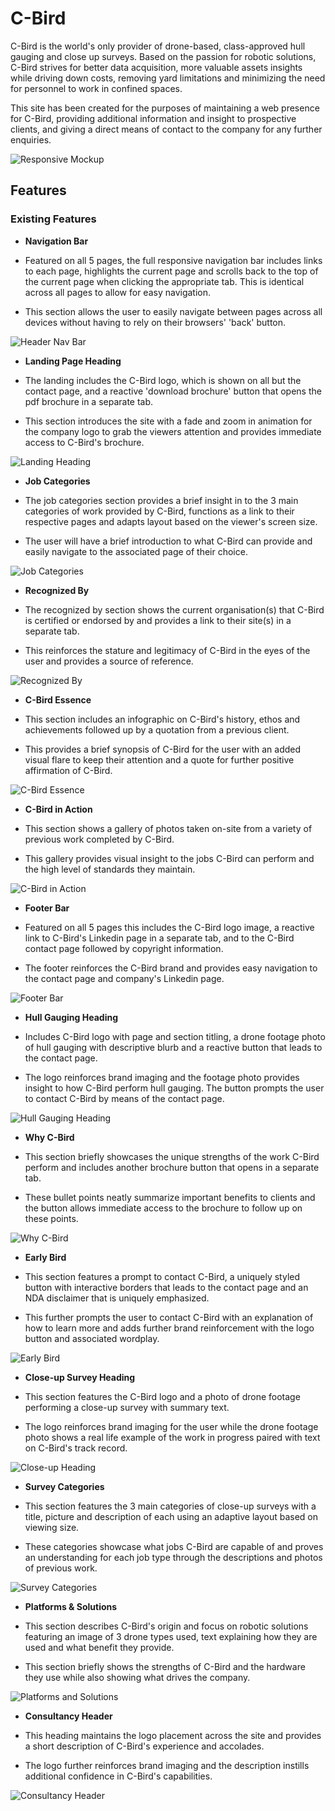 # C-Bird

C-Bird is the world's only provider of drone-based, class-approved hull gauging and close up surveys. Based on the passion for robotic solutions, C-Bird strives for better data acquisition, more valuable assets insights while driving down costs, removing yard limitations and minimizing the need for personnel to work in confined spaces.

This site has been created for the purposes of maintaining a web presence for C-Bird, providing additional information and insight to prospective clients, and giving a direct means of contact to the company for any further enquiries.

![Responsive Mockup](/assets/media/c-bird_mockup.png)

## Features

### Existing Features

- __Navigation Bar__

 - Featured on all 5 pages, the full responsive navigation bar includes links to each page, highlights the current page and scrolls back to the top of the current page when    clicking the appropriate tab. This is identical across all pages to allow for easy navigation.

 - This section allows the user to easily navigate between pages across all devices without having to rely on their browsers' 'back' button.

![Header Nav Bar](/assets/media/site_header.png)

- __Landing Page Heading__

 - The landing includes the C-Bird logo, which is shown on all but the contact page, and a reactive 'download brochure' button that opens the pdf brochure in a separate tab.

 - This section introduces the site with a fade and zoom in animation for the company logo to grab the viewers attention and provides immediate access to C-Bird's brochure.

![Landing Heading](/assets/media/landing_heading.png)

- __Job Categories__

 - The job categories section provides a brief insight in to the 3 main categories of work provided by C-Bird, functions as a link to their respective pages and adapts layout based on the viewer's screen size.

 - The user will have a brief introduction to what C-Bird can provide and easily navigate to the associated page of their choice.

![Job Categories](/assets/media/job_categories.png)

- __Recognized By__

 - The recognized by section shows the current organisation(s) that C-Bird is certified or endorsed by and provides a link to their site(s) in a separate tab.

 - This reinforces the stature and legitimacy of C-Bird in the eyes of the user and provides a source of reference.

![Recognized By](/assets/media/recognized_by.png)

- __C-Bird Essence__

 - This section includes an infographic on C-Bird's history, ethos and achievements followed up by a quotation from a previous client.

 - This provides a brief synopsis of C-Bird for the user with an added visual flare to keep their attention and a quote for further positive affirmation of C-Bird.

![C-Bird Essence](/assets/media/essence_section.png)

- __C-Bird in Action__

 - This section shows a gallery of photos taken on-site from a variety of previous work completed by C-Bird.

 - This gallery provides visual insight to the jobs C-Bird can perform and the high level of standards they maintain.

![C-Bird in Action](/assets/media/c-bird_gallery.png)

- __Footer Bar__

 - Featured on all 5 pages this includes the C-Bird logo image, a reactive link to C-Bird's Linkedin page in a separate tab, and to the C-Bird contact page followed by copyright information.

 - The footer reinforces the C-Bird brand and provides easy navigation to the contact page and company's Linkedin page.

![Footer Bar](/assets/media/site_footer.png)

- __Hull Gauging Heading__

 - Includes C-Bird logo with page and section titling, a drone footage photo of hull gauging with descriptive blurb and a reactive button that leads to the contact page.

 - The logo reinforces brand imaging and the footage photo provides insight to how C-Bird perform hull gauging. The button prompts the user to contact C-Bird by means of the contact page.

![Hull Gauging Heading](/assets/media/hull_gauging_heading.png)

- __Why C-Bird__

 - This section briefly showcases the unique strengths of the work C-Bird perform and includes another brochure button that opens in a separate tab.

 - These bullet points neatly summarize important benefits to clients and the button allows immediate access to the brochure to follow up on these points.

![Why C-Bird](/assets/media/why_c-bird.png)

- __Early Bird__

 - This section features a prompt to contact C-Bird, a uniquely styled button with interactive borders that leads to the contact page and an NDA disclaimer that is uniquely emphasized.

 - This further prompts the user to contact C-Bird with an explanation of how to learn more and adds further brand reinforcement with the logo button and associated wordplay.

![Early Bird](/assets/media/early_bird.png)

- __Close-up Survey Heading__

 - This section features the C-Bird logo and a photo of drone footage performing a close-up survey with summary text.

 - The logo reinforces brand imaging for the user while the drone footage photo shows a real life example of the work in progress paired with text on C-Bird's track record.

![Close-up Heading](/assets/media/close-up_heading.png)

- __Survey Categories__

 - This section features the 3 main categories of close-up surveys with a title, picture and description of each using an adaptive layout based on viewing size.

 - These categories showcase what jobs C-Bird are capable of and proves an understanding for each job type through the descriptions and photos of previous work.

![Survey Categories](/assets/media/survey_categories.png)

- __Platforms & Solutions__

- This section describes C-Bird's origin and focus on robotic solutions featuring an image of 3 drone types used, text explaining how they are used and what benefit they provide.

- This section briefly shows the strengths of C-Bird and the hardware they use while also showing what drives the company.

![Platforms and Solutions](/assets/media/platforms_and_solutions.png)

- __Consultancy Header__

 - This heading maintains the logo placement across the site and provides a short description of C-Bird's experience and accolades.

 - The logo further reinforces brand imaging and the description instills additional confidence in C-Bird's capabilities.

![Consultancy Header](/assets/media/consultancy_header.png)
